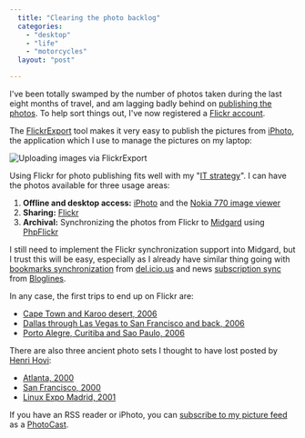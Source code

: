 ```yaml
---
  title: "Clearing the photo backlog"
  categories: 
    - "desktop"
    - "life"
    - "motorcycles"
  layout: "post"

---
```

I've been totally swamped by the number of photos taken during the last eight months of travel, and am lagging badly behind on [publishing the photos][1]. To help sort things out, I've now registered a [Flickr account][2].

The [FlickrExport][3] tool makes it very easy to publish the pictures from [iPhoto][4], the application which I use to manage the pictures on my laptop:

![Uploading images via FlickrExport](https://s3.eu-central-1.amazonaws.com/bergie-iki-fi/iphoto-flickr-exporter.jpg)

Using Flickr for photo publishing fits well with my "[IT strategy][5]". I can have the photos available for three usage areas:

1. __Offline and desktop access:__ [iPhoto][8] and the [Nokia 770 image viewer][20]
2. __Sharing:__ [Flickr][2]
3. __Archival:__ Synchronizing the photos from Flickr to [Midgard][6] using [PhpFlickr][7]

I still need to implement the Flickr synchronization support into Midgard, but I trust this will be easy, especially as I already have similar thing going with [bookmarks synchronization][11] from [del.icio.us][9] and news [subscription sync][5] from [Bloglines][10].

In any case, the first trips to end up on Flickr are:

- [Cape Town and Karoo desert, 2006][12]
- [Dallas through Las Vegas to San Francisco and back, 2006][21]
- [Porto Alegre, Curitiba and Sao Paulo, 2006][19]

There are also three ancient photo sets I thought to have lost posted by [Henri Hovi][16]:

- [Atlanta, 2000][15]
- [San Francisco, 2000][13]
- [Linux Expo Madrid, 2001][14]

If you have an RSS reader or iPhoto, you can [subscribe to my picture feed][17] as a [PhotoCast][18].

[1]: http://bergie.iki.fi/gallery/
[2]: http://www.flickr.com/photos/bergie/
[3]: http://connectedflow.com/flickrexport/
[4]: http://bergie.iki.fi/blog/iphoto--photocasting-and-standards/
[5]: http://bergie.iki.fi/blog/getting-my-morning-news/
[6]: http://www.midgard-project.org/
[7]: http://www.phpflickr.com/
[8]: http://www.apple.com/ilife/iphoto/
[9]: http://del.icio.us/bergie
[10]: http://www.bloglines.com/
[11]: http://www.nemein.com/people/juhana/diary/bookmarks.html
[12]: http://www.flickr.com/photos/bergie/sets/72157594144835484/
[13]: http://www.flickr.com/photos/henrihovi/sets/72057594141362488/
[14]: http://www.flickr.com/photos/henrihovi/sets/72057594141132532/
[15]: http://www.flickr.com/photos/henrihovi/sets/72057594141356197/
[16]: http://www.flickr.com/people/henrihovi/
[17]: http://www.flickr.com/services/feeds/photos_public.gne?id=15087210@N00&format=rss_200
[18]: http://en.wikipedia.org/wiki/Photocast
[19]: http://www.flickr.com/photos/bergie/sets/72157594144913040/
[20]: http://www.internettablettalk.com/forums/showthread.php?p=14389#post14389
[21]: http://www.flickr.com/photos/bergie/sets/72157594145039266/
